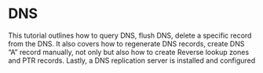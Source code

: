 <h1>DNS</h1>
<p1> This tutorial outlines how to query DNS, flush DNS, delete a specific record from the DNS. It also covers how to regenerate DNS records, create DNS “A” record manually, not only but also how to create Reverse lookup zones and PTR records. Lastly, a DNS replication server is installed and configured</p1>
